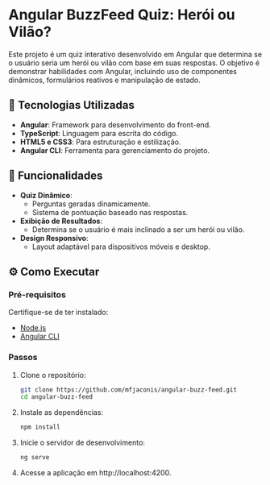 # Angular BuzzFeed Quiz: Herói ou Vilão?

Este projeto é um quiz interativo desenvolvido em Angular que determina se o usuário seria um herói ou vilão com base em suas respostas. O objetivo é demonstrar habilidades com Angular, incluindo uso de componentes dinâmicos, formulários reativos e manipulação de estado.

## 🚀 Tecnologias Utilizadas

- **Angular**: Framework para desenvolvimento do front-end.
- **TypeScript**: Linguagem para escrita do código.
- **HTML5 e CSS3**: Para estruturação e estilização.
- **Angular CLI**: Ferramenta para gerenciamento do projeto.

## 🌟 Funcionalidades

- **Quiz Dinâmico**:
  - Perguntas geradas dinamicamente.
  - Sistema de pontuação baseado nas respostas.
- **Exibição de Resultados**:
  - Determina se o usuário é mais inclinado a ser um herói ou vilão.
- **Design Responsivo**:
  - Layout adaptável para dispositivos móveis e desktop.


## ⚙️ Como Executar

### Pré-requisitos

Certifique-se de ter instalado:
- [Node.js](https://nodejs.org/)
- [Angular CLI](https://angular.io/cli)

### Passos

1. Clone o repositório:
   ```bash
   git clone https://github.com/mfjaconis/angular-buzz-feed.git
   cd angular-buzz-feed

2. Instale as dependências:
   ```bash
   npm install


3. Inicie o servidor de desenvolvimento:
   ```bash
   ng serve
   
4. Acesse a aplicação em http://localhost:4200.


